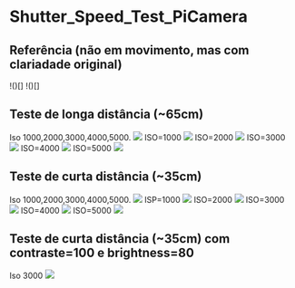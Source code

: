 # Shutter_Speed_Test_PiCamera

## Referência (não em movimento, mas com clariadade original)
!()[]
!()[]

## Teste de longa distância (~65cm)
Iso 1000,2000,3000,4000,5000.
![](https://github.com/Luana-Menezes/Shutter_Speed_Test_PiCamera/raw/main/longe(cerca%20de%2065cm)/merge_from_longe.jpg)
ISO=1000
![](https://github.com/Luana-Menezes/Shutter_Speed_Test_PiCamera/raw/main/longe(cerca%20de%2065cm)/img_1000_0_sports_0_50_2022-01-27_19-05-51_longe.jpg)
ISO=2000
![](https://github.com/Luana-Menezes/Shutter_Speed_Test_PiCamera/raw/main/longe(cerca%20de%2065cm)/img_2000_0_sports_0_50_2022-01-27_19-06-54_longe.jpg)
ISO=3000
![](https://github.com/Luana-Menezes/Shutter_Speed_Test_PiCamera/raw/main/longe(cerca%20de%2065cm)/img_3000_0_sports_0_50_2022-01-27_19-08-28_longe.jpg)
ISO=4000
![](https://github.com/Luana-Menezes/Shutter_Speed_Test_PiCamera/raw/main/longe(cerca%20de%2065cm)/img_4000_0_sports_0_50_2022-01-27_19-08-47_longe.jpg)
ISO=5000
![](https://github.com/Luana-Menezes/Shutter_Speed_Test_PiCamera/raw/main/longe(cerca%20de%2065cm)/img_5000_0_sports_0_50_2022-01-27_19-13-36_longe.jpg)

## Teste de curta distância (~35cm)
Iso 1000,2000,3000,4000,5000.
![](https://github.com/Luana-Menezes/Shutter_Speed_Test_PiCamera/raw/main/perto%20(cerca%20de%2035cm)/merge_from_perto.jpg)
ISP=1000
![](https://github.com/Luana-Menezes/Shutter_Speed_Test_PiCamera/raw/main/perto%20(cerca%20de%2035cm)/img_1000_0_sports_0_50_2022-01-27_19-17-47.jpg)
ISO=2000
![](https://github.com/Luana-Menezes/Shutter_Speed_Test_PiCamera/raw/main/perto%20(cerca%20de%2035cm)/img_2000_0_sports_0_50_2022-01-27_19-18-11.jpg)
ISO=3000
![](https://github.com/Luana-Menezes/Shutter_Speed_Test_PiCamera/raw/main/perto%20(cerca%20de%2035cm)/img_3000_0_sports_0_50_2022-01-27_19-18-29.jpg)
ISO=4000
![](https://github.com/Luana-Menezes/Shutter_Speed_Test_PiCamera/raw/main/perto%20(cerca%20de%2035cm)/img_4000_0_sports_0_50_2022-01-27_19-18-49.jpg)
ISO=5000
![](https://github.com/Luana-Menezes/Shutter_Speed_Test_PiCamera/raw/main/perto%20(cerca%20de%2035cm)/img_5000_0_sports_0_50_2022-01-27_19-19-05.jpg)

## Teste de curta distância (~35cm) com contraste=100 e brightness=80
Iso 3000
![](https://github.com/Luana-Menezes/Shutter_Speed_Test_PiCamera/raw/main/teste%20de%20contraste%20e%20brilho/merge_from_constraste_brilho.jpg)
